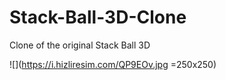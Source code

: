 # Stack-Ball-3D-Clone
 Clone of the original Stack Ball 3D

![](https://i.hizliresim.com/QP9EOv.jpg =250x250)
